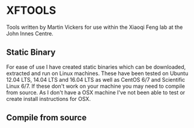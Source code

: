 # XFTOOLS

Tools written by Martin Vickers for use within the Xiaoqi Feng lab at the John Innes Centre.

## Static Binary

For ease of use I have created static binaries which can be downloaded, extracted and run on Linux machines. These have been tested on Ubuntu 12.04 LTS, 14.04 LTS and 16.04 LTS as well as CentOS 6/7 and Scientific Linux 6/7. If these don't work on your machine you may need to compile from source. As I don't have a OSX machine I've not been able to test or create install instructions for OSX.



## Compile from source
